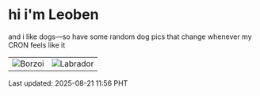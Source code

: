 # hi i'm Leoben

and i like dogs—so have some random dog pics that change whenever my CRON feels like it

|  |  |
|--------|----------|
| ![Borzoi](https://random-dog-vercel.vercel.app/api/random-borzoi?v=1755748591) | ![Labrador](https://random-dog-vercel.vercel.app/api/random-labrador?v=1755748591) |

Last updated: 2025-08-21 11:56 PHT
